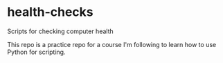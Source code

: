 # health-checks
Scripts for checking computer health

This repo is a practice repo for a course I'm following to learn how to 
use Python for scripting.
